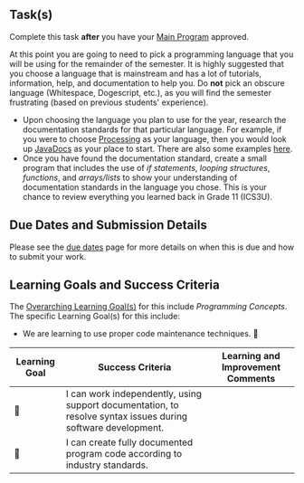## Task(s)

Complete this task **after** you have your [Main Program](./Main-Program) approved.

At this point you are going to need to pick a programming language that you will be using for the remainder of the semester.  It is highly suggested that you choose a language that is mainstream and has a lot of tutorials, information, help, and documentation to help you.  Do **not** pick an obscure language (Whitespace, Dogescript, etc.), as you will find the semester frustrating (based on previous students' experience).

* Upon choosing the language you plan to use for the year, research the documentation standards for that particular language. For example, if you were to choose [Processing](http://www.processing.org/) as your language, then you would look up [JavaDocs](https://en.wikipedia.org/wiki/Javadoc#Structure_of_a_Javadoc_comment) as your place to start.  There are also some examples [here](https://github.com/mrseidel-classes/ICS4U/tree/master/examples/objects).
* Once you have found the documentation standard, create a small program that includes the use of _if statements_, _looping structures_, _functions_, and _arrays/lists_ to show your understanding of documentation standards in the language you chose.  This is your chance to review everything you learned back in Grade 11 (ICS3U).

## Due Dates and Submission Details

Please see the [due dates](./Due-Dates-and-Submission-Details) page for more details on when this is due and how to submit your work.

## Learning Goals and Success Criteria

The [Overarching Learning Goal(s)](./images/ICS4U.jpg) for this include _Programming Concepts_.
The specific Learning Goal(s) for this include:
  * We are learning to use proper code maintenance techniques. &#x1F4D8;

| Learning Goal | Success Criteria  | Learning and Improvement Comments |
| ------------- | ----------------- | --------------------------------- |
| &#x1F4D8;     | I can work independently, using support documentation, to resolve syntax issues during software development. | |
| &#x1F4D8;     | I can create fully documented program code according to industry standards. | |